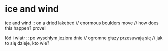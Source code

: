 # ice and wind

ice and wind  :: on a dried lakebed // enormous boulders move // how does this happen? prove!

lód i wiatr :: po wyschłym jeziora dnie // ogromne głazy przesuwają się // jak to się dzieje, kto wie?

